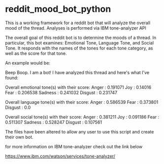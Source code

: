 # reddit_mood_bot_python
This is a working framework for a reddit bot that will analyze the overall mood of the thread. Analyses is performed via IBM tone-analyzer API

The overall goal of this reddit bot is to determine the moods of a thread. In particular, this bot examines: Emotional Tone, Language Tone, and Social Tone. It responds with the names of the tones for each tone category, as well as the score for that tone. 

An example would be: 

Beep Boop. I am a bot! I have analyzed this thread and here's what I've found:

Overall emotional tone(s) with their score: Anger : 0.191071 Joy : 0.14016 Fear : 0.206538 Sadness : 0.241032 Disgust : 0.231747

Overall language tone(s) with their score: Anger : 0.586539 Fear : 0.373801 Disgust : 0.0

Overall social tone(s) with their score: Anger : 0.381211 Joy : 0.091186 Fear : 0.511307 Sadness : 0.528247 Disgust : 0.107561


The files have been altered to allow any user to use this script and create their own bot. 

for more information on IBM tone-analyzer check out the link below

https://www.ibm.com/watson/services/tone-analyzer/
